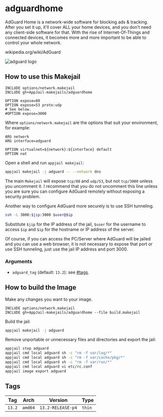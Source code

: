 # adguardhome

AdGuard Home is a network-wide software for blocking ads &amp; tracking. After you set it up, it'll cover ALL your home devices, and you don't need any client-side software for that. With the rise of Internet-Of-Things and connected devices, it becomes more and more important to be able to control your whole network.

wikipedia.org/wiki/AdGuard

![adguard logo](https://upload.wikimedia.org/wikipedia/commons/thumb/4/4c/AdGuard.svg/220px-AdGuard.svg.png)

## How to use this Makejail

```
INCLUDE options/network.makejail
INCLUDE gh+AppJail-makejails/adguardhome

OPTION expose=80
OPTION expose=53 proto:udp
# See below.
#OPTION expose=3000
```

Where `options/network.makejail` are the options that suit your environment, for example:

```
ARG network
ARG interface=adguard

OPTION virtualnet=${network}:${interface} default
OPTION nat
```

Open a shell and run `appjail makejail`:

```sh
appjail makejail -j adguard -- --network dns
```

The main `Makejail` will expose `tcp/80` and `udp/53`, but not `tcp/3000` unless you uncomment it. I recommend that you do not uncomment this line unless you are sure you can configure AdGuard remotely without exposing a security problem.

Another way to configure AdGuard more securely is to use SSH tunneling.

```sh
ssh -L 3000:$jip:3000 $user@$ip
```

Substitute `$jip` for the IP address of the jail, `$user` for the username to access `$ip` and `$ip` for the hostname or IP address of the server.

Of course, if you can access the PC/Server where AdGuard will be jailed and you can use a web browser, it is not necessary to expose that port or use SSH tunneling, just use the jail IP address and port 3000.

### Arguments

* `adguard_tag` (default: `13.2`): see [#tags](#tags).

## How to build the Image

Make any changes you want to your image.

```
INCLUDE options/network.makejail
INCLUDE gh+AppJail-makejails/adguardhome --file build.makejail
```

Build the jail:

```sh
appjail makejail -j adguard
```

Remove unportable or unnecessary files and directories and export the jail:

```sh
appjail stop adguard
appjail cmd local adguard sh -c "rm -f var/log/*"
appjail cmd local adguard sh -c "rm -f var/cache/pkg/*"
appjail cmd local adguard sh -c "rm -f var/run/*"
appjail cmd local adguard vi etc/rc.conf
appjail image export adguard
```

## Tags

| Tag        | Arch    | Version           | Type   |
| ---------- | ------- | ----------------- | ------ |
| `13.2`     | `amd64` | `13.2-RELEASE-p4` | `thin` |
